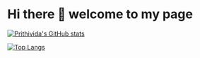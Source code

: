 # Hi there 👋  welcome to my page

[![Prithivida's GitHub stats](https://github-readme-stats.vercel.app/api?username=PrithivirajDamodaran)](https://github.com/PrithivirajDamodaran/github-readme-stats)

[![Top Langs](https://github-readme-stats.vercel.app/api/top-langs/?username=PrithivirajDamodaran)](https://github.com/PrithivirajDamodaran/github-readme-stats)

